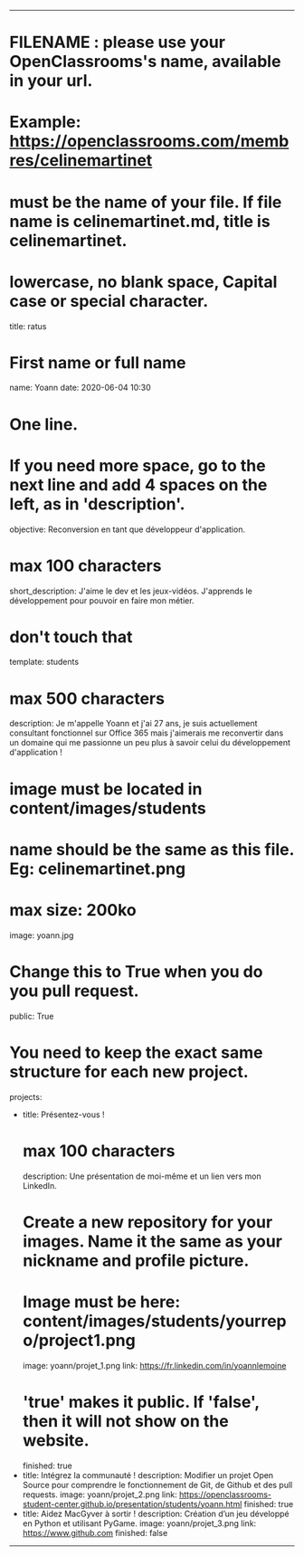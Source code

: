 ---

# FILENAME : please use your OpenClassrooms's name, available in your url.
# Example: https://openclassrooms.com/membres/celinemartinet
# must be the name of your file. If file name is celinemartinet.md, title is celinemartinet.
# lowercase, no blank space, Capital case or special character.
title: ratus

# First name or full name
name: Yoann
date: 2020-06-04 10:30

# One line.
# If you need more space, go to the next line and add 4 spaces on the left, as in 'description'.
objective: Reconversion en tant que développeur d'application.

# max 100 characters
short_description: J'aime le dev et les jeux-vidéos. J'apprends le développement pour pouvoir en faire mon métier.

# don't touch that
template: students

# max 500 characters
description:
    Je m'appelle Yoann et j'ai 27 ans, je suis actuellement consultant fonctionnel sur Office 365 mais j'aimerais me reconvertir dans un domaine qui me passionne un peu plus à savoir celui du développement d'application !

# image must be located in content/images/students
# name should be the same as this file. Eg: celinemartinet.png
# max size: 200ko
image: yoann.jpg

# Change this to True when you do you pull request.
public: True

# You need to keep the exact same structure for each new project.
projects:
  - title: Présentez-vous !
    # max 100 characters
    description: Une présentation de moi-même et un lien vers mon LinkedIn.
    # Create a new repository for your images. Name it the same as your nickname and profile picture.
    # Image must be here: content/images/students/yourrepo/project1.png
    image: yoann/projet_1.png
    link: https://fr.linkedin.com/in/yoannlemoine
    # 'true' makes it public. If 'false', then it will not show on the website.
    finished: true
  - title: Intégrez la communauté !
    description: Modifier un projet Open Source pour comprendre le fonctionnement de Git, de Github et des pull requests.
    image: yoann/projet_2.png
    link: https://openclassrooms-student-center.github.io/presentation/students/yoann.html
    finished: true
  - title: Aidez MacGyver à sortir !
    description: Création d’un jeu développé en Python et utilisant PyGame.
    image: yoann/projet_3.png
    link: https://www.github.com
    finished: false
---